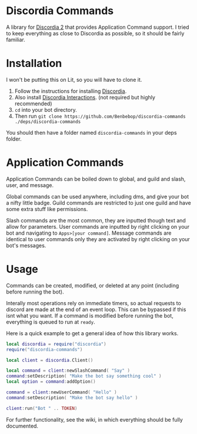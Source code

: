 # Discordia Commands

A library for [Discordia 2](https://github.com/SinisterRectus/Discordia) that provides Application Command support. I tried to keep everything as close to Discordia as possible, so it should be fairly familiar.

# Installation

I won't be putting this on Lit, so you will have to clone it.

1. Follow the instructions for installing [Discordia](https://github.com/SinisterRectus/Discordia).
2. Also install [Discordia Interactions](https://github.com/Bilal2453/discordia-interactions). (not required but highly recommended)
3. `cd` into your bot directory.
4. Then run `git clone https://github.com/Benbebop/discordia-commands ./deps/discordia-commands`

You should then have a folder named `discordia-commands` in your deps folder.

# Application Commands

Application Commands can be boiled down to global, and guild and slash, user, and message.

Global commands can be used anywhere, including dms, and give your bot a nifty little badge. Guild commands are restricted to just one guild and have some extra stuff like permissions.

Slash commands are the most common, they are inputted though text and allow for parameters. User commands are inputted by right clicking on your bot and navigating to `Apps>[your command]`. Message commands are identical to user commands only they are activated by right clicking on your bot's messages.

# Usage

Commands can be created, modified, or deleted at any point (including before running the bot).

Interally most operations rely on immediate timers, so actual requests to discord are made at the end of an event loop. This can be bypassed if this isnt what you want. If a command is modified before running the bot, everything is queued to run at `ready`.

Here is a quick example to get a general idea of how this library works.

```lua
local discordia = require("discordia")
require("discordia-commands")

local client = discordia.Client()

local command = client:newSlashCommand( "Say" )
command:setDescription( "Make the bot say something cool" )
local option = command:addOption()

command = client:newUserCommand( "Hello" )
command:setDescription( "Make the bot say hello" )

client:run("Bot " .. TOKEN)
```

For further functionality, see the wiki, in which everything should be fully documented.